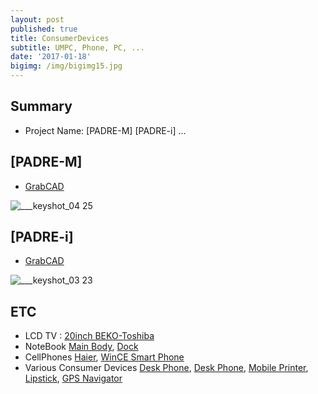 ```yaml
---
layout: post
published: true
title: ConsumerDevices
subtitle: UMPC, Phone, PC, ...
date: '2017-01-18'
bigimg: /img/bigimg15.jpg
---
```


## Summary
* Project Name: [PADRE-M] [PADRE-i] ...


## [PADRE-M]
* [GrabCAD](https://grabcad.com/library/padre-umpc-for-s-company-1)

![___keyshot_04 25](https://cloud.githubusercontent.com/assets/12775748/22053911/c4afea1c-dd96-11e6-8b76-eda54e13ed37.jpg)


## [PADRE-i]
* [GrabCAD](https://grabcad.com/library/umpc-integrated-keyboard-for-s-company-1)

![___keyshot_03 23](https://cloud.githubusercontent.com/assets/12775748/22053910/c489463c-dd96-11e6-9ae2-3ee502b3d12f.jpg)



## ETC

- LCD TV : [20inch BEKO-Toshiba](https://grabcad.com/library/20inch-lcd-tv-for-beko-toshiba-1)
- NoteBook [Main Body](https://grabcad.com/library/system-parts-of-aquila-notebook-1), [Dock](https://grabcad.com/library/plymouth-cradle-for-s-company-1)
- CellPhones [Haier](https://grabcad.com/library/hier-h355-clamshell-phone-1), [WinCE Smart Phone](https://grabcad.com/library/old-smartphone-hds3000-with-wince-1)
- Various Consumer Devices [Desk Phone](https://grabcad.com/library/walky-phone-1), [Desk Phone](https://grabcad.com/library/viewtalk-wll-phone-1), [Mobile Printer](https://grabcad.com/library/portable-printer-for-reciept-1), [Lipstick](https://grabcad.com/library/lipstick-1), [GPS Navigator](https://grabcad.com/library/waterproof-navigator-for-golf-cart-1)
